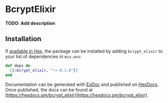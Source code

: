 # BcryptElixir

**TODO: Add description**

## Installation

If [available in Hex](https://hex.pm/docs/publish), the package can be installed
by adding `bcrypt_elixir` to your list of dependencies in `mix.exs`:

```elixir
def deps do
  [{:bcrypt_elixir, "~> 0.1.0"}]
end
```

Documentation can be generated with [ExDoc](https://github.com/elixir-lang/ex_doc)
and published on [HexDocs](https://hexdocs.pm). Once published, the docs can
be found at [https://hexdocs.pm/bcrypt_elixir](https://hexdocs.pm/bcrypt_elixir).

